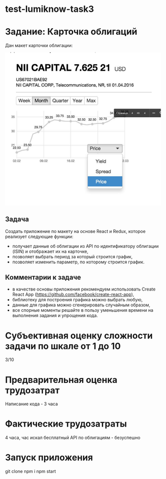 # test-lumiknow-task3

# Задание: Карточка облигаций

Дан макет карточки облигации:

<img src="/readme-assets/screenshot.png" alt="image"/> <br>

## Задача

Создать приложение по макету на основе React и Redux, которое реализует следующие функции:

* получает данные об облигации из API по идентификатору облигации (ISIN) и отображает их на карточке,
* позволяет выбрать период за который строится график,
* позволяет изменить параметр, по которому строится график.

## Комментарии к задаче

* в качестве основы приложения рекомендуем использовать Create React App (https://github.com/facebook/create-react-app),
* библиотеку для построения графика можно выбрать любую,
* данные для графика можно сгенерировать случайным образом,
* все спорные моменты решайте в пользу уменьшения времени на выполнения задания и упрощения кода.

# Субъективная оценку сложности задачи по шкале от 1 до 10
 
 3/10
 
# Предварительная оценка трудозатрат

Написание кода - 3 часа

# Фактические трудозатраты
4 часа, час искал бесплатный API по облигациям - безуспешно

# Запуск приложения
git clone
npm i
npm start
